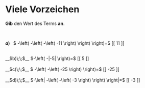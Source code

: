 <!--
version:  0.0.1

language: de

@style
input {
    text-align: center;
}

.flex-container {
    display: flex;
    flex-wrap: wrap;
    align-items: stretch;
    gap: 20px;
}

.flex-child {
    flex: 1;
    min-width: 350px;
    margin-right: 20px;
}

@media (max-width: 400px) {
    .flex-child {
        flex: 100%;
        margin-right: 0;
    }
}
@end

formula: \carry   \textcolor{red}{\scriptsize #1}
formula: \digit   \rlap{\carry{#1}}\phantom{#2}#2
formula: \permil  \text{‰}

import: https://raw.githubusercontent.com/LiaTemplates/Tikz-Jax/main/README.md

script: https://cdn.jsdelivr.net/gh/LiaTemplates/Tikz-Jax@main/dist/index.js


tags: Negative Zahlen, Zahlenverständnis, sehr leicht, sehr niedrig, Angeben

comment: Viele Vorzeichen sind auch kein Problem.

author: Martin Lommatzsch

-->




# Viele Vorzeichen

**Gib** den Wert des Terms **an**.

<br>
<section class="flex-container">
<div class="flex-child">

__$a)\;\;$__ $ -\left( -\left( -\left( -11 \right) \right) \right)=$ [[  11  ]]
<br>
</div>
<div class="flex-child">
<br>
__$b)\;\;$__ $-\left( -|-5| \right)=$ [[  5   ]]
<br>
</div>
<div class="flex-child">
<br>
__$c)\;\;$__ $ -\left( -\left( -25 \right) \right)=$ [[  -25 ]]
<br>
</div>
<div class="flex-child">
<br>
__$d)\;\;$__ $-\left| -\left( -\left( -3 \right) \right) \right|=$ [[  -3  ]]

</div>
</section>
<br>
<br>
<br>
<br>

